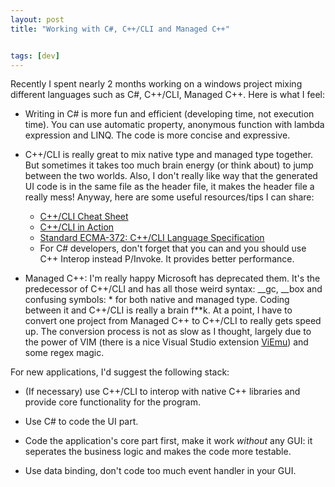 ```yaml
---
layout: post
title: "Working with C#, C++/CLI and Managed C++"


tags: [dev]
---
```

Recently I spent nearly 2 months working on a windows project mixing different languages such as C#, C++/CLI, Managed C++. Here is what I feel:

- Writing in C# is more fun and efficient (developing time, not execution time). You can use automatic property, anonymous function with lambda expression and LINQ. The code is more concise and expressive.

- C++/CLI is really great to mix native type and managed type together. But sometimes it takes too much brain energy (or think about) to jump between the two worlds. Also, I don't really like way that the generated UI code is in the same file as the header file, it makes the header file a really mess! Anyway, here are some useful resources/tips I can share:

    * [C++/CLI Cheat Sheet](http://manski.net/2011/04/19/cpp-cli-cheat-sheet/)
    * [C++/CLI in Action](http://www.amazon.com/CLI-Action-Manning-Nishant-Sivakumar/dp/1932394818)
    * [Standard ECMA-372: C++/CLI Language Specification](http://www.ecma-international.org/publications/standards/Ecma-372.htm)
    * For C# developers, don't forget that you can and you should use C++ Interop instead P/Invoke. It provides better performance. 

- Managed C++: I'm really happy Microsoft has deprecated them. It's the predecessor of C++/CLI and has all those weird syntax: \_\_gc, \_\_box and confusing symbols: * for both native and managed type. Coding between it and C++/CLI is really a brain f**k. At a point, I have to convert one project from Managed C++ to C++/CLI to really gets speed up. The conversion process is not as slow as I thought, largely due to the power of VIM (there is a nice Visual Studio extension [ViEmu](http://www.viemu.com/)) and some regex magic. 

For new applications, I'd suggest the following stack:

- (If necessary) use C++/CLI to interop with native C++ libraries and provide core functionality for the program.

- Use C# to code the UI part.

- Code the application's core part first, make it work *without* any GUI: it seperates the business logic and makes the code more testable.

- Use data binding, don't code too much event handler in your GUI.
